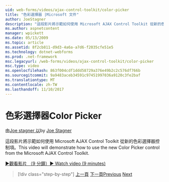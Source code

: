 ```yaml
---
uid: web-forms/videos/ajax-control-toolkit/color-picker
title: "色彩選擇器 |Microsoft 文件"
author: JoeStagner
description: "這段影片將示範如何使用 Microsoft AJAX Control Toolkit 從新的色彩選擇器控制項。"
ms.author: aspnetcontent
manager: wpickett
ms.date: 05/13/2009
ms.topic: article
ms.assetid: 8f2cb811-d9d3-4a6a-a7d6-f2035cfe51e5
ms.technology: dotnet-webforms
ms.prod: .net-framework
msc.legacyurl: /web-forms/videos/ajax-control-toolkit/color-picker
msc.type: video
ms.openlocfilehash: 863f004cdf1ddd58729a376e49b2c2c576df766b
ms.sourcegitcommit: 9a9483aceb34591c97451997036a9120c3fe2baf
ms.translationtype: MT
ms.contentlocale: zh-TW
ms.lasthandoff: 11/10/2017
---
```

<a name="color-picker"></a><span data-ttu-id="df16b-103">色彩選擇器</span><span class="sxs-lookup"><span data-stu-id="df16b-103">Color Picker</span></span>
====================
<span data-ttu-id="df16b-104">由[Joe stagner 以](https://github.com/JoeStagner)</span><span class="sxs-lookup"><span data-stu-id="df16b-104">by [Joe Stagner](https://github.com/JoeStagner)</span></span>

<span data-ttu-id="df16b-105">這段影片將示範如何使用 Microsoft AJAX Control Toolkit 從新的色彩選擇器控制項。</span><span class="sxs-lookup"><span data-stu-id="df16b-105">This video will demonstrate how to use the new Color Picker control from the Microsoft AJAX Control Toolkit.</span></span>

[<span data-ttu-id="df16b-106">&#9654;觀看影片 （9 分鐘）</span><span class="sxs-lookup"><span data-stu-id="df16b-106">&#9654; Watch video (9 minutes)</span></span>](https://channel9.msdn.com/Blogs/ASP-NET-Site-Videos/color-picker)

>[!div class="step-by-step"]
<span data-ttu-id="df16b-107">[上一頁](control-extenders.md)
[下一頁](combo-box.md)</span><span class="sxs-lookup"><span data-stu-id="df16b-107">[Previous](control-extenders.md)
[Next](combo-box.md)</span></span>
